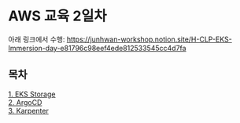 # AWS 교육 2일차

아래 링크에서 수행: https://junhwan-workshop.notion.site/H-CLP-EKS-Immersion-day-e81796c98eef4ede812533545cc4d7fa

## 목차

[1. EKS Storage]()  
[2. ArgoCD]()  
[3. Karpenter]()
